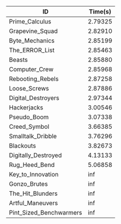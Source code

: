 |ID|Time(s)|
|-|-|
|Prime_Calculus|2.79325|
|Grapevine_Squad|2.82910|
|Byte_Mechanics|2.85199|
|The_ERROR_List|2.85463|
|Beasts|2.85880|
|Computer_Crew|2.85968|
|Rebooting_Rebels|2.87258|
|Loose_Screws|2.87886|
|Digital_Destroyers|2.97344|
|Hackerjacks|3.00546|
|Pseudo_Boom|3.07338|
|Creed_Symbol|3.66385|
|Smalltalk_Dribble|3.76296|
|Blackouts|3.82673|
|Digitally_Destroyed|4.13133|
|Rug_Heed_Bend|5.06858|
|Key_to_Innovation|inf|
|Gonzo_Brutes|inf|
|The_Hit_Blunders|inf|
|Artful_Maneuvers|inf|
|Pint_Sized_Benchwarmers|inf|
